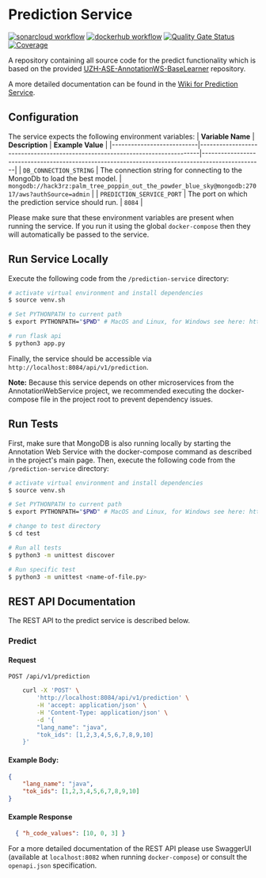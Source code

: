 # Prediction Service
[![sonarcloud workflow](https://github.com/Hack3rz-Official/annotation-web-service/actions/workflows/prediction-service-dockerhub.yml/badge.svg)](https://github.com/Hack3rz-Official/annotation-web-service/actions/workflows/prediction-service-sonarcloud.yml)
[![dockerhub workflow](https://github.com/Hack3rz-Official/annotation-web-service/actions/workflows/prediction-service-sonarcloud.yml/badge.svg)](https://github.com/Hack3rz-Official/annotation-web-service/actions/workflows/prediction-service-dockerhub.yml)
[![Quality Gate Status](https://sonarcloud.io/api/project_badges/measure?project=prediction-service&metric=alert_status)](https://sonarcloud.io/summary/new_code?id=prediction-service)
[![Coverage](https://sonarcloud.io/api/project_badges/measure?project=prediction-service&metric=coverage)](https://sonarcloud.io/summary/new_code?id=prediction-service)

A repository containing all source code for the predict functionality which is based on the provided [UZH-ASE-AnnotationWS-BaseLearner](https://github.com/MEPalma/UZH-ASE-AnnotationWS-BaseLearner) repository.

A more detailed documentation can be found in the [Wiki for Prediction Service](https://github.com/Hack3rz-Official/annotation-web-service/wiki/Prediction-Service).

## Configuration
The service expects the following environment variables:
| **Variable Name**         | **Description**                                                              | **Example Value**                                                                               |
|---------------------------|------------------------------------------------------------------------------|-------------------------------------------------------------------------------------------------|
| `DB_CONNECTION_STRING`    | The connection string for connecting to the MongoDb to load the best model.  | `mongodb://hack3rz:palm_tree_poppin_out_the_powder_blue_sky@mongodb:27017/aws?authSource=admin` |
| `PREDICTION_SERVICE_PORT` | The port on which the prediction service should run.                         | `8084`                                                                                          |

Please make sure that these environment variables are present when running the service. If you run it using the global `docker-compose` then they will automatically be passed to the service. 

## Run Service Locally
Execute the following code from the `/prediction-service` directory:

```bash
# activate virtual environment and install dependencies
$ source venv.sh

# Set PYTHONPATH to current path
$ export PYTHONPATH="$PWD" # MacOS and Linux, for Windows see here: https://bic-berkeley.github.io/psych-214-fall-2016/using_pythonpath.html

# run flask api
$ python3 app.py
```

Finally, the service should be accessible via `http://localhost:8084/api/v1/prediction`.

**Note:** Because this service depends on other microservices from the AnnotationWebService project, we recommended executing the docker-compose file in the project root to prevent dependency issues.

## Run Tests
First, make sure that MongoDB is also running locally by starting the Annotation Web Service with the docker-compose command as described in the project's main page. Then, execute the following code from the `/prediction-service` directory:

```bash
# activate virtual environment and install dependencies
$ source venv.sh

# Set PYTHONPATH to current path
$ export PYTHONPATH="$PWD" # MacOS and Linux, for Windows see here: https://bic-berkeley.github.io/psych-214-fall-2016/using_pythonpath.html

# change to test directory
$ cd test

# Run all tests
$ python3 -m unittest discover

# Run specific test
$ python3 -m unittest <name-of-file.py>
```

## REST API Documentation

The REST API to the predict service is described below.

### Predict

#### Request

`POST /api/v1/prediction`

```bash
    curl -X 'POST' \
        'http://localhost:8084/api/v1/prediction' \
        -H 'accept: application/json' \
        -H 'Content-Type: application/json' \
        -d '{
        "lang_name": "java",
        "tok_ids": [1,2,3,4,5,6,7,8,9,10]
    }'
```
#### Example Body:
```json
{
    "lang_name": "java",
    "tok_ids": [1,2,3,4,5,6,7,8,9,10]
}
```
#### Example Response
```json
  { "h_code_values": [10, 0, 3] }
```

For a more detailed documentation of the REST API please use SwaggerUI (available at `localhost:8082` when running `docker-compose`) or consult the `openapi.json` specification.    